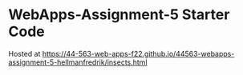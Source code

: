 # WebApps-Assignment-5 Starter Code

Hosted at https://44-563-web-apps-f22.github.io/44563-webapps-assignment-5-hellmanfredrik/insects.html

